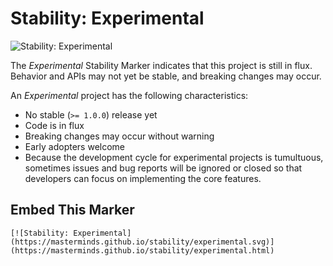 # Stability: Experimental

![Stability: Experimental](https://masterminds.github.io/stability/experimental.svg)

The *Experimental* Stability Marker indicates that this project is still
in flux. Behavior and APIs may not yet be stable, and breaking changes
may occur.


An *Experimental* project has the following characteristics:

- No stable (`>= 1.0.0`) release yet
- Code is in flux
- Breaking changes may occur without warning
- Early adopters welcome
- Because the development cycle for experimental projects is tumultuous,
  sometimes issues and bug reports will be ignored or closed so that
  developers can focus on implementing the core features.

## Embed This Marker

```
[![Stability: Experimental](https://masterminds.github.io/stability/experimental.svg)](https://masterminds.github.io/stability/experimental.html)
```
